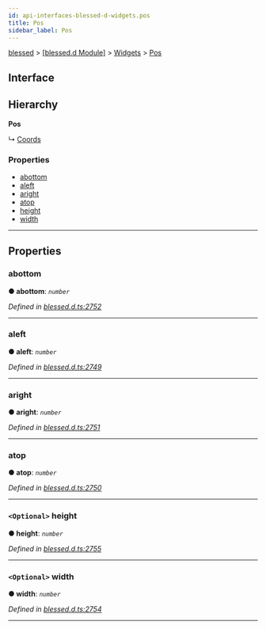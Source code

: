 ```yaml
---
id: api-interfaces-blessed-d-widgets.pos
title: Pos
sidebar_label: Pos
---
```


[blessed](api-readme.md) > [[blessed.d Module]](api-modules-blessed-d-module.md) > [Widgets](api-modules-blessed-d-widgets.md) > [Pos](api-interfaces-blessed-d-widgets.pos.md)

## Interface

## Hierarchy

**Pos**

↳  [Coords](api-interfaces-blessed-d-widgets.coords.md)

### Properties

* [abottom](api-interfaces-blessed-d-widgets.pos.md#abottom)
* [aleft](api-interfaces-blessed-d-widgets.pos.md#aleft)
* [aright](api-interfaces-blessed-d-widgets.pos.md#aright)
* [atop](api-interfaces-blessed-d-widgets.pos.md#atop)
* [height](api-interfaces-blessed-d-widgets.pos.md#height)
* [width](api-interfaces-blessed-d-widgets.pos.md#width)

---

## Properties

<a id="abottom"></a>

###  abottom

**● abottom**: *`number`*

*Defined in [blessed.d.ts:2752](https://github.com/cancerberoSgx/accursed/blob/f66c8ce/src/declarations/blessed.d.ts#L2752)*

___
<a id="aleft"></a>

###  aleft

**● aleft**: *`number`*

*Defined in [blessed.d.ts:2749](https://github.com/cancerberoSgx/accursed/blob/f66c8ce/src/declarations/blessed.d.ts#L2749)*

___
<a id="aright"></a>

###  aright

**● aright**: *`number`*

*Defined in [blessed.d.ts:2751](https://github.com/cancerberoSgx/accursed/blob/f66c8ce/src/declarations/blessed.d.ts#L2751)*

___
<a id="atop"></a>

###  atop

**● atop**: *`number`*

*Defined in [blessed.d.ts:2750](https://github.com/cancerberoSgx/accursed/blob/f66c8ce/src/declarations/blessed.d.ts#L2750)*

___
<a id="height"></a>

### `<Optional>` height

**● height**: *`number`*

*Defined in [blessed.d.ts:2755](https://github.com/cancerberoSgx/accursed/blob/f66c8ce/src/declarations/blessed.d.ts#L2755)*

___
<a id="width"></a>

### `<Optional>` width

**● width**: *`number`*

*Defined in [blessed.d.ts:2754](https://github.com/cancerberoSgx/accursed/blob/f66c8ce/src/declarations/blessed.d.ts#L2754)*

___

